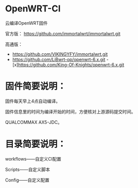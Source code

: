 # OpenWRT-CI
云编译OpenWRT固件

官方版：
    https://github.com/immortalwrt/immortalwrt.git

高通版：
- https://github.com/VIKINGYFY/immortalwrt.git
- https://github.com/LiBwrt-op/openwrt-6.x.git
-[x]https://github.com/King-Of-Knights/openwrt-6.x.git

# 固件简要说明：

固件每天早上4点自动编译。

固件信息里的时间为编译开始的时间，方便核对上游源码提交时间。

QUALCOMMAX AX5-JDC。

# 目录简要说明：

workflows——自定义CI配置

Scripts——自定义脚本

Config——自定义配置
